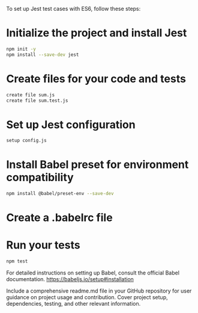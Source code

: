 To set up Jest test cases with ES6, follow these steps:

# Initialize the project and install Jest

```bash
npm init -y
npm install --save-dev jest
```

# Create files for your code and tests
```bash
create file sum.js
create file sum.test.js
```
# Set up Jest configuration
```bash
setup config.js
```
# Install Babel preset for environment compatibility
```bash
npm install @babel/preset-env --save-dev
```
# Create a .babelrc file

# Run your tests

```bash
npm test
```

For detailed instructions on setting up Babel, consult the official Babel documentation.
https://babeljs.io/setup#installation

Include a comprehensive readme.md file in your GitHub repository for user guidance on project usage and contribution. Cover project setup, dependencies, testing, and other relevant information.
